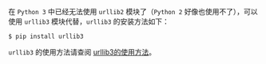 在 `Python 3` 中已经无法使用 `urllib2` 模块了（`Python 2` 好像也使用不了），可以使用 `urllib3` 模块代替，`urllib3` 的安装方法如下：

```shell
$ pip install urllib3
```

`urllib3` 的使用方法请查阅 [urllib3的使用方法](..\common\urllib3的使用方法.md)。

